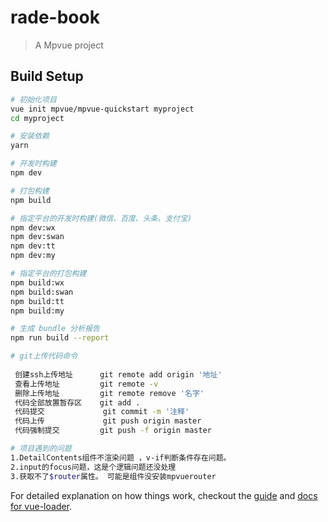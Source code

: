 # rade-book

> A Mpvue project

## Build Setup

``` bash
# 初始化项目
vue init mpvue/mpvue-quickstart myproject
cd myproject

# 安装依赖
yarn

# 开发时构建
npm dev

# 打包构建
npm build

# 指定平台的开发时构建(微信、百度、头条、支付宝)
npm dev:wx
npm dev:swan
npm dev:tt
npm dev:my

# 指定平台的打包构建
npm build:wx
npm build:swan
npm build:tt
npm build:my

# 生成 bundle 分析报告
npm run build --report

# git上传代码命令
 
 创建ssh上传地址      git remote add origin '地址'
 查看上传地址         git remote -v
 删除上传地址         git remote remove '名字'
 代码全部放置暂存区    git add .
 代码提交             git commit -m '注释'
 代码上传             git push origin master
 代码强制提交         git push -f origin master

# 项目遇到的问题
1.DetailContents组件不渲染问题 ，v-if判断条件存在问题。
2.input的focus问题，这是个逻辑问题还没处理
3.获取不了$router属性。 可能是组件没安装mpvuerouter

```

For detailed explanation on how things work, checkout the [guide](http://vuejs-templates.github.io/webpack/) and [docs for vue-loader](http://vuejs.github.io/vue-loader).
